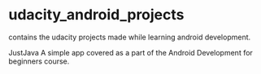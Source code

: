 # udacity_android_projects
contains the udacity projects made while learning android development.

JustJava
  A simple app covered as a part of the Android Development for beginners course.
  
